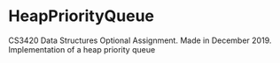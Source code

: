 # HeapPriorityQueue
CS3420 Data Structures Optional Assignment. Made in December 2019. Implementation of a heap priority queue 
